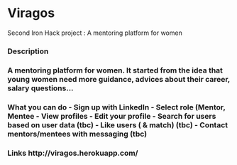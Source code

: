 # Viragos
Second Iron Hack project : A mentoring platform for women 

<h3>Description<h3>
 A mentoring platform for women. It started from the idea that young women need more guidance, advices about their career, salary questions...
  
 <h3>What you can do</3>
- Sign up with LinkedIn
- Select role (Mentor, Mentee
- View profiles 
- Edit your profile
- Search for users based on user data (tbc)
- Like users ( & match) (tbc)
- Contact mentors/mentees with messaging (tbc)

<h3>Links</3>
http://viragos.herokuapp.com/
